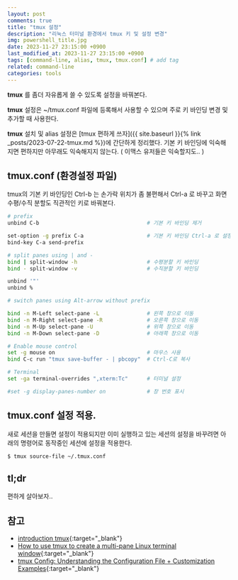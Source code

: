 ```yaml
---
layout: post
comments: true
title: "tmux 설정"
description: "리눅스 터미널 환경에서 tmux 키 및 설정 변경"
img: powershell_title.jpg
date: 2023-11-27 23:15:00 +0900
last_modified_at: 2023-11-27 23:15:00 +0900
tags: [command-line, alias, tmux, tmux.conf] # add tag
related: command-line
categories: tools
---
```


**tmux** 를 좀더 자유롭게 쓸 수 있도록 설정을 바꿔본다. 

**tmux** 설정은 ~/tmux.conf 파일에 등록해서 사용할 수 있으며 주로 키 바인딩 변경 및 추가할 때 사용한다. 

<!--more-->

**tmux** 설치 및 alias 설정은 [tmux 편하게 쓰자]({{ site.baseurl }}{% link _posts/2023-07-22-tmux.md %})에 간단하게 정리했다. 기본 키 바인딩에 익숙해지면 편하지만 아무래도 익숙해지지 않는다. ( 이맥스 유저들은 익숙할지도.. )

## tmux.conf (환경설정 파일)

tmux의 기본 키 바인딩인 Ctrl-b 는 손가락 위치가 좀 불편해서 Ctrl-a 로 바꾸고 화면 수평/수직 분할도 직관적인 키로 바꿔본다. 


```bash
# prefix
unbind C-b                                  # 기본 키 바인딩 제거

set-option -g prefix C-a                    # 기본 키 바인딩 Ctrl-a 로 설정
bind-key C-a send-prefix

# split panes using | and -
bind | split-window -h                      # 수평분할 키 바인딩
bind - split-window -v                      # 수직분할 키 바인딩

unbind '"'
unbind %

# switch panes using Alt-arrow without prefix

bind -n M-Left select-pane -L               # 왼쪽 창으로 이동
bind -n M-Right select-pane -R              # 오른쪽 창으로 이동
bind -n M-Up select-pane -U                 # 위쪽 창으로 이동
bind -n M-Down select-pane -D               # 아래쪽 창으로 이동

# Enable mouse control
set -g mouse on                             # 마우스 사용
bind C-c run "tmux save-buffer - | pbcopy"  # Ctrl-C로 복사

# Terminal
set -ga terminal-overrides ",xterm:Tc"      # 터미널 설정

#set -g display-panes-number on             # 창 번호 표시
```

## tmux.conf 설정 적용.

새로 세션을 만들면 설정이 적용되지만 이미 실행하고 있는 세션의 설정을 바꾸려면 아래의 명령어로 동작중인 세션에 설정을 적용한다. 

```bash
$ tmux source-file ~/.tmux.conf
```

## tl;dr

편하게 살아보자.. 

## 참고

- [introduction tmux](https://www.redhat.com/sysadmin/introduction-tmux-linux){:target="_blank"}  
- [How to use tmux to create a multi-pane Linux terminal window](https://www.networkworld.com/article/3545370/how-to-use-tmux-to-create-a-multi-pane-linux-terminal-window.html){:target="_blank"}  
- [tmux Config: Understanding the Configuration File + Customization Examples](https://www.hostinger.com/tutorials/tmux-config){:target="_blank"}
